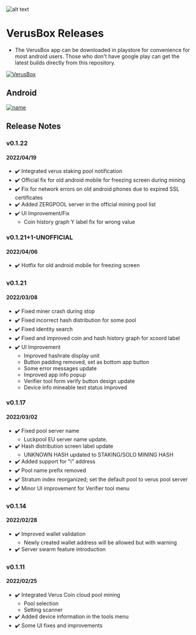 
![alt text](https://play-lh.googleusercontent.com/AhTPun8WB1zckCZZs5UWcJl28LnYelQF-oTBxd0g8gqdmuMVAmnO_3ahb9c8J3v95A=s180-rw)

# VerusBox Releases
- The VerusBox app can be downloaded in playstore for convenience for most android users. Those who don't have google play can get the latest builds directly from this repository. 

[![VerusBox](https://play-lh.googleusercontent.com/aPq7Bu_qqcxnrM6niSAt1E8Ar3yRS6wdszZ04_A0iBbBDNW9Jwt-p_8pcKDiv3c-D0Nk=w720-h310-rw)](https://youtu.be/WYy5E6JMykY)

## Android
[![name](https://www.gstatic.com/android/market_images/web/play_prism_hlock_2x.png)](https://play.google.com/store/apps/details?id=com.pangzlab.verus_box&hl=en_US&gl=US)

## Release Notes
### v0.1.22
#### 2022/04/19
- ✔️ Integrated verus staking pool notification
- ✔️ Official fix for old android mobile for freezing screen during mining
- ✔️ Fix for network errors on old android phones due to expired SSL certificates
- ✔️ Added ZERGPOOL server in the official mining pool list
- ✔️ UI Improvement/Fix
    - Coin history graph Y label fix for wrong value

### v0.1.21+1-UNOFFICIAL
#### 2022/04/06
- ✔️ Hotfix for old android mobile for freezing screen
### v0.1.21
#### 2022/03/08
- ✔️ Fixed miner crash during stop
- ✔️ Fixed incorrect hash distribution for some pool
- ✔️ Fixed identity search
- ✔️ Fixed and improved coin and hash history graph for xcoord label
- ✔️ UI Improvement
    - Improved hashrate display unit
    - Button padding removed, set as bottom app button
    - Some error messages update
    - Improved app info popup
    - Verifier tool form verify button design update
    - Device info mineable text status improved
### v0.1.17
#### 2022/03/02
- ✔️ Fixed pool server name
    - Luckpool EU server name update.
- ✔️ Hash distribution screen label update
    - UNKNOWN HASH updated to STAKING/SOLO MINING HASH
- ✔️ Added support for "i" address
- ✔️ Pool name prefix removed
- ✔️ Stratum index reorganized; set the default pool to verus pool server
- ✔️ Minor UI improvement for Verifier tool menu
### v0.1.14
#### 2022/02/28
- ✔️ Improved wallet validation
    - Newly created wallet address will be allowed but with warning
- ✔️ Server swarm feature introduction

### v0.1.11
#### 2022/02/25
- ✔️ Integrated Verus Coin cloud pool mining
    - Pool selection
    - Setting scanner
- ✔️ Added device information in the tools menu
- ✔️ Some UI fixes and improvements
